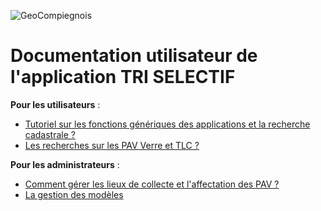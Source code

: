 ![GeoCompiegnois](img/geocompiegnois_2020_reduit_v2.png)

# Documentation utilisateur de l'application TRI SELECTIF

  
**Pour les utilisateurs** :
- [Tutoriel sur les fonctions génériques des applications et la recherche cadastrale ?](https://geo.compiegnois.fr/portail/index.php/2020/07/04/tous-mes-tutos/)
- [Les recherches sur les PAV Verre et TLC ?](https://geo.compiegnois.fr/documents/cms/fiche_aide/dechet_recherche_pav.pdf)

**Pour les administrateurs** :
- [Comment gérer les lieux de collecte et l'affectation des PAV ?](https://geo.compiegnois.fr/documents/cms/fiche_aide/dechet_gestion_lieu_pav.pdf)
- [La gestion des modèles](https://geo.compiegnois.fr/documents/cms/fiche_aide/dechet_gestion_modele_pav.pdf)

